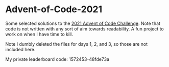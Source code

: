 # Advent-of-Code-2021
Some selected solutions to the [2021 Advent of Code Challenge](https://adventofcode.com/). Note that code is not written with any sort of aim towards readability. A fun project to work on when I have time to kill. 

Note I dumbly deleted the files for days 1, 2, and 3, so those are not included here.

My private leaderboard code: 1572453-48fde73a
